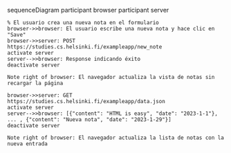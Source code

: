 sequenceDiagram
    participant browser
    participant server

    % El usuario crea una nueva nota en el formulario
    browser->>browser: El usuario escribe una nueva nota y hace clic en "Save"
    browser->>server: POST https://studies.cs.helsinki.fi/exampleapp/new_note
    activate server
    server-->>browser: Response indicando éxito
    deactivate server

    Note right of browser: El navegador actualiza la vista de notas sin recargar la página

    browser->>server: GET https://studies.cs.helsinki.fi/exampleapp/data.json
    activate server
    server-->>browser: [{"content": "HTML is easy", "date": "2023-1-1"}, ... , {"content": "Nueva nota", "date": "2023-1-29"}]
    deactivate server

    Note right of browser: El navegador actualiza la lista de notas con la nueva entrada
